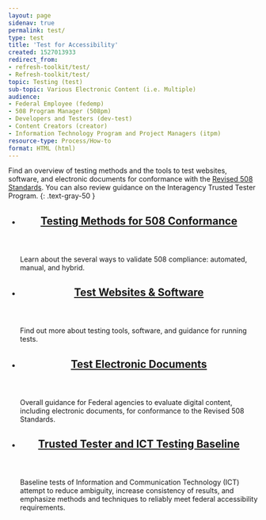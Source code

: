 ```yaml
---
layout: page
sidenav: true
permalink: test/
type: test
title: 'Test for Accessibility'
created: 1527013933
redirect_from:
- refresh-toolkit/test/
- Refresh-toolkit/test/
topic: Testing (test)
sub-topic: Various Electronic Content (i.e. Multiple)
audience:
- Federal Employee (fedemp)
- 508 Program Manager (508pm)
- Developers and Testers (dev-test)
- Content Creators (creator)
- Information Technology Program and Project Managers (itpm)
resource-type: Process/How-to
format: HTML (html)
---
```


Find an overview of testing methods and the tools to test websites, software, and electronic documents for conformance with the [Revised 508 Standards][1]. You can also review guidance on the Interagency Trusted Tester Program.
{: .text-gray-50 }

<section class="usa-section">
<ul class="usa-card-group">
  <li class="tablet:grid-col-6 usa-card">
    <div class="usa-card__container radius-md">
      <header class="usa-card__header">
        <h2 class="usa-card__heading font-family-sans"><a href="{{site.baseurl}}/test/testing-overview/">Testing Methods for 508 Conformance</a></h2>
      </header>
      <div class="usa-card__body">
        <p>Learn about the several ways to validate 508 compliance: automated, manual, and hybrid.</p>
      </div>
    </div>
  </li>
  <li class="tablet:grid-col-6 usa-card">
    <div class="usa-card__container radius-md">
      <header class="usa-card__header">
        <h2 class="usa-card__heading font-family-sans"><a href="{{site.baseurl}}/test/web-software/">Test Websites & Software</a></h2>
      </header>
      <div class="usa-card__body">
        <p>Find out more about testing tools, software, and guidance for running tests.</p>
      </div>
    </div>
  </li>
</ul>

<ul class="usa-card-group">
  <li class="tablet:grid-col-6 usa-card">
    <div class="usa-card__container radius-md">
      <header class="usa-card__header">
        <h2 class="usa-card__heading font-family-sans"><a href="{{site.baseurl}}/test/documents/">Test Electronic Documents</a></h2>
      </header>
      <div class="usa-card__body">
        <p>Overall guidance for Federal agencies to evaluate digital content, including electronic documents, for conformance to the Revised 508 Standards.</p>
      </div>
    </div>
  </li>
  <li class="tablet:grid-col-6 usa-card">
    <div class="usa-card__container radius-md">
      <header class="usa-card__header">
        <h2 class="usa-card__heading font-family-sans"><a href="{{site.baseurl}}/test/trusted-tester/">Trusted Tester and ICT Testing Baseline</a></h2>
      </header>
      <div class="usa-card__body">
        <p>Baseline tests of Information and Communication Technology (ICT) attempt to reduce ambiguity, increase consistency of results, and emphasize methods and techniques to reliably meet federal accessibility requirements.</p>
      </div>
    </div>
  </li>
</ul>

</section>

 [1]: https://www.access-board.gov/guidelines-and-standards/communications-and-it/about-the-ict-refresh/final-rule